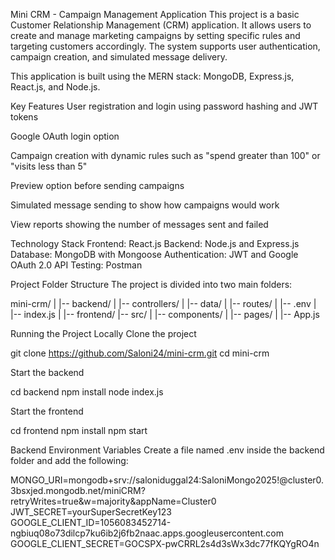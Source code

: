 Mini CRM - Campaign Management Application
This project is a basic Customer Relationship Management (CRM) application. It allows users to create and manage marketing campaigns by setting specific rules and targeting customers accordingly. The system supports user authentication, campaign creation, and simulated message delivery.

This application is built using the MERN stack: MongoDB, Express.js, React.js, and Node.js.

Key Features
User registration and login using password hashing and JWT tokens

Google OAuth login option

Campaign creation with dynamic rules such as "spend greater than 100" or "visits less than 5"

Preview option before sending campaigns

Simulated message sending to show how campaigns would work

View reports showing the number of messages sent and failed

Technology Stack
Frontend: React.js
Backend: Node.js and Express.js
Database: MongoDB with Mongoose
Authentication: JWT and Google OAuth 2.0
API Testing: Postman

Project Folder Structure
The project is divided into two main folders:

mini-crm/
|
|-- backend/
| |-- controllers/
| |-- data/
| |-- routes/
| |-- .env
| |-- index.js
|
|-- frontend/
|-- src/
| |-- components/
| |-- pages/
| |-- App.js

Running the Project Locally
Clone the project

git clone https://github.com/Saloni24/mini-crm.git
cd mini-crm

Start the backend

cd backend
npm install
node index.js

Start the frontend

cd frontend
npm install
npm start

Backend Environment Variables
Create a file named .env inside the backend folder and add the following:

MONGO_URI=mongodb+srv://saloniduggal24:SaloniMongo2025!@cluster0.3bsxjed.mongodb.net/miniCRM?retryWrites=true&w=majority&appName=Cluster0
JWT_SECRET=yourSuperSecretKey123
GOOGLE_CLIENT_ID=1056083452714-ngbiuq08o73dilcp7ku6ib2j6fb2naac.apps.googleusercontent.com
GOOGLE_CLIENT_SECRET=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
